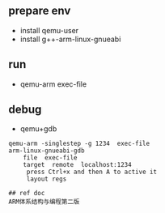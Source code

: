 ## prepare env
* install qemu-user
* install g++-arm-linux-gnueabi


## run 
* qemu-arm exec-file

## debug
* qemu+gdb
```shell
qemu-arm -singlestep -g 1234  exec-file
arm-linux-gnueabi-gdb
    file  exec-file
    target  remote  localhost:1234
     press Ctrl+x and then A to active it
     layout regs

## ref doc
ARM体系结构与编程第二版
